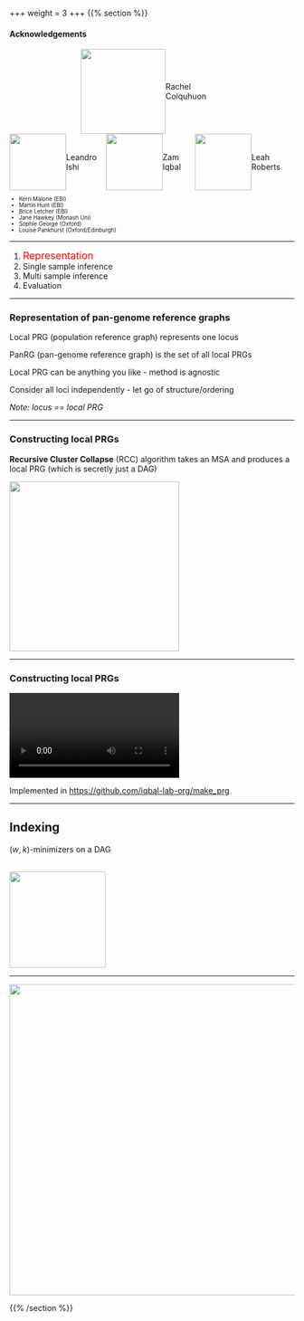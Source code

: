 +++
weight = 3
+++
{{% section %}}



#### Acknowledgements

<div style="display: flex;align-items: center;margin-left: auto; margin-right: auto; width: 50%;">
    <img src="images/rachel.jpeg"  height="150" style="border: none;box-shadow: none">
    <span style="">Rachel Colquhuon</span>
</div>

<div style="display: flex;align-items: center;">
    <img src="images/leandro.jpg"  height="100" style="border: none;box-shadow: none">
    <span style="">Leandro Ishi</span>
    <img src="images/zam.jpg"  height="100" style="border: none;box-shadow: none">
    <span style="">Zam Iqbal</span>
    <img src="images/leah.jpg"  height="100" style="border: none;box-shadow: none">
    <span style="">Leah Roberts</span>
</div>

<div style="font-size: 0.7em;">
<ul>
<li>Kerri Malone (EBI)</li>
<li>Martin Hunt (EBI)</li>
<li>Brice Letcher (EBI)</li>
<li>Jane Hawkey (Monash Uni)</li>
<li>Sophie George (Oxford)</li>
<li>Louise Pankhurst (Oxford/Edinburgh)</li>
</ul>
</div>

---

1. <span style="color: red;font-size: 1.25em;">Representation</span>
2. Single sample inference
3. Multi sample inference
4. Evaluation

---

### Representation of pan-genome reference graphs

<p class="fragment fade-in-then-semi-out">
Local PRG (population reference graph) represents one locus
</p>
<p class="fragment fade-in-then-semi-out">
PanRG (pan-genome reference graph) is the set of all local PRGs
</p>
<p class="fragment fade-in-then-semi-out">
Local PRG can be anything you like - method is agnostic
</p>
<p class="fragment fade-in-then-semi-out">
Consider all loci independently - let go of structure/ordering
</p>
<p class="fragment fade-in">
<em>Note: locus == local PRG</em>
</p>

---

### Constructing local PRGs

**Recursive Cluster Collapse** (RCC) algorithm takes an MSA and produces a local PRG
(which is secretly just a DAG)

<img src="images/build-prg.png"  height="300" style="border: none;">

---

### Constructing local PRGs

<video data-autoplay loop src="videos/rcc.webm">
</video>

Implemented in <https://github.com/iqbal-lab-org/make_prg>

---

## Indexing

$(w,k)$-minimizers on a DAG

<br>

<img src="images/kmer-graph.png" height="170" style="border: none;">

---

<img src="images/relax.gif" style="border: none;" height="550">


{{% /section %}}

